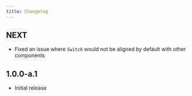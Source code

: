 ```yaml
---
title: Changelog
---
```


## NEXT

-   Fixed an issue where `Switch` would not be aligned by default with other components
## 1.0.0-a.1

-   Initial release
